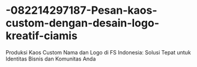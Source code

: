# -082214297187-Pesan-kaos-custom-dengan-desain-logo-kreatif-ciamis
Produksi Kaos Custom Nama dan Logo di FS Indonesia: Solusi Tepat untuk Identitas Bisnis dan Komunitas Anda
